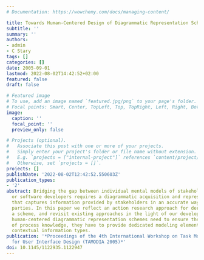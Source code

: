 ```yaml
---
# Documentation: https://wowchemy.com/docs/managing-content/

title: Towards Human-Centered Design of Diagrammatic Representation Schemes
subtitle: ''
summary: ''
authors:
- admin
- C Stary
tags: []
categories: []
date: 2005-09-01
lastmod: 2022-08-02T14:42:52+02:00
featured: false
draft: false

# Featured image
# To use, add an image named `featured.jpg/png` to your page's folder.
# Focal points: Smart, Center, TopLeft, Top, TopRight, Left, Right, BottomLeft, Bottom, BottomRight.
image:
  caption: ''
  focal_point: ''
  preview_only: false

# Projects (optional).
#   Associate this post with one or more of your projects.
#   Simply enter your project's folder or file name without extension.
#   E.g. `projects = ["internal-project"]` references `content/project/deep-learning/index.md`.
#   Otherwise, set `projects = []`.
projects: []
publishDate: '2022-08-02T12:42:52.550603Z'
publication_types:
- '2'
abstract: Bridging the gap between individual mental models of stakeholders and organizational
  or software developers requires a diagrammatic acquisition and representation scheme
  that captures information provided by stakeholders in an accurate way for all involved
  parties. In this paper we reflect an action research approach for deriving such
  a scheme, and revisit existing approaches in the light of our developments. Since
  human-centered diagrammatic representation schemes need to ensure the intelligibility
  of process knowledge, they have to provide dedicated modeling elements, such as
  contextual information types.
publication: '*Proceedings of the 4th International Workshop on Task Models and Diagrams
  for User Interface Design (TAMODIA 2005)*'
doi: 10.1145/1122935.1122947
---
```

